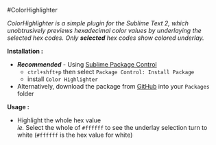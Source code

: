 #ColorHighlighter

_ColorHighlighter is a simple plugin for the Sublime Text 2, which unobtrusively previews hexadecimal color values by underlaying the selected hex codes. Only **selected** hex codes show colored underlay._

**Installation :**

- **_Recommended_** - Using [Sublime Package Control](http://wbond.net/sublime_packages/package_control "Sublime Package Control")
    - `ctrl+shft+p` then select `Package Control: Install Package`
    - install `Color Highlighter`
- Alternatively, download the package from [GitHub](https://github.com/Monnoroch/ColorHighlighter "ColorHighlighter") into your `Packages` folder

**Usage :**

- Highlight the whole hex value  
    *ie.* Select the whole of `#ffffff` to see the underlay selection turn to white (`#ffffff` is the hex value for white)
